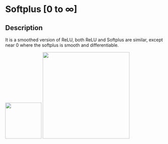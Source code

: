 # Softplus [0 to ∞]

## Description

It is a smoothed version of ReLU, both ReLU and Softplus are similar, except near 0 where the softplus is smooth and differentiable.

<img src="image2.jpg" style="width:1.19706in" />

<img src="image1.png" style="width:2.87378in" />
